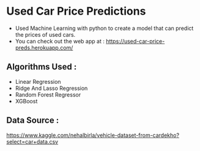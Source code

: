 # Used Car Price Predictions
* Used Machine Learning with python to create a model that can predict the prices of used cars.
* You can check out the web app at : https://used-car-price-preds.herokuapp.com/

## Algorithms Used :
* Linear Regression
* Ridge And Lasso Regression 
* Random Forest Regressor
* XGBoost

## Data Source :
https://www.kaggle.com/nehalbirla/vehicle-dataset-from-cardekho?select=car+data.csv

## 
